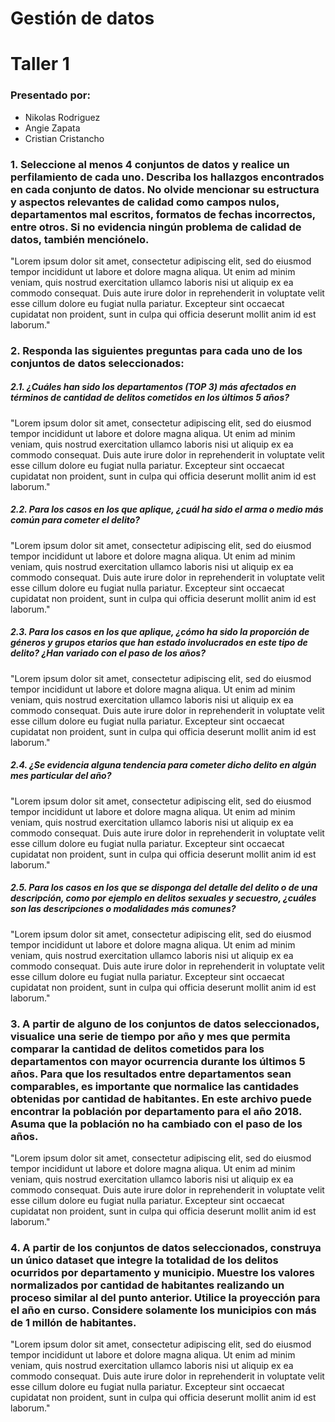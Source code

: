 # Gestión  de datos
# Taller 1 

### Presentado por:
- Nikolas Rodriguez
- Angie Zapata
- Cristian Cristancho


### 1. Seleccione al menos 4 conjuntos de datos y realice un perfilamiento de cada uno. Describa los hallazgos encontrados en cada conjunto de datos. No olvide mencionar su estructura y aspectos relevantes de calidad como campos nulos, departamentos mal escritos, formatos de fechas incorrectos, entre otros. Si no evidencia ningún problema de calidad de datos, también menciónelo.


"Lorem ipsum dolor sit amet, consectetur adipiscing elit, sed do eiusmod tempor incididunt ut labore et dolore magna aliqua. Ut enim ad minim veniam, quis nostrud exercitation ullamco laboris nisi ut aliquip ex ea commodo consequat. Duis aute irure dolor in reprehenderit in voluptate velit esse cillum dolore eu fugiat nulla pariatur. Excepteur sint occaecat cupidatat non proident, sunt in culpa qui officia deserunt mollit anim id est laborum."



### 2. Responda las siguientes preguntas para cada uno de los conjuntos de datos seleccionados:

##### 2.1. ¿Cuáles han sido los departamentos (TOP 3) más afectados en términos de cantidad de delitos cometidos en los últimos 5 años?

"Lorem ipsum dolor sit amet, consectetur adipiscing elit, sed do eiusmod tempor incididunt ut labore et dolore magna aliqua. Ut enim ad minim veniam, quis nostrud exercitation ullamco laboris nisi ut aliquip ex ea commodo consequat. Duis aute irure dolor in reprehenderit in voluptate velit esse cillum dolore eu fugiat nulla pariatur. Excepteur sint occaecat cupidatat non proident, sunt in culpa qui officia deserunt mollit anim id est laborum."

##### 2.2. Para los casos en los que aplique, ¿cuál ha sido el arma o medio más común para cometer el delito?
"Lorem ipsum dolor sit amet, consectetur adipiscing elit, sed do eiusmod tempor incididunt ut labore et dolore magna aliqua. Ut enim ad minim veniam, quis nostrud exercitation ullamco laboris nisi ut aliquip ex ea commodo consequat. Duis aute irure dolor in reprehenderit in voluptate velit esse cillum dolore eu fugiat nulla pariatur. Excepteur sint occaecat cupidatat non proident, sunt in culpa qui officia deserunt mollit anim id est laborum."

##### 2.3. Para los casos en los que aplique, ¿cómo ha sido la proporción de géneros y grupos etarios que han estado involucrados en este tipo de delito? ¿Han variado con el paso de los años?
"Lorem ipsum dolor sit amet, consectetur adipiscing elit, sed do eiusmod tempor incididunt ut labore et dolore magna aliqua. Ut enim ad minim veniam, quis nostrud exercitation ullamco laboris nisi ut aliquip ex ea commodo consequat. Duis aute irure dolor in reprehenderit in voluptate velit esse cillum dolore eu fugiat nulla pariatur. Excepteur sint occaecat cupidatat non proident, sunt in culpa qui officia deserunt mollit anim id est laborum."

##### 2.4. ¿Se evidencia alguna tendencia para cometer dicho delito en algún mes particular del año?
"Lorem ipsum dolor sit amet, consectetur adipiscing elit, sed do eiusmod tempor incididunt ut labore et dolore magna aliqua. Ut enim ad minim veniam, quis nostrud exercitation ullamco laboris nisi ut aliquip ex ea commodo consequat. Duis aute irure dolor in reprehenderit in voluptate velit esse cillum dolore eu fugiat nulla pariatur. Excepteur sint occaecat cupidatat non proident, sunt in culpa qui officia deserunt mollit anim id est laborum."

##### 2.5. Para los casos en los que se disponga del detalle del delito o de una descripción, como por ejemplo en delitos sexuales y secuestro, ¿cuáles son las descripciones o modalidades más comunes?
"Lorem ipsum dolor sit amet, consectetur adipiscing elit, sed do eiusmod tempor incididunt ut labore et dolore magna aliqua. Ut enim ad minim veniam, quis nostrud exercitation ullamco laboris nisi ut aliquip ex ea commodo consequat. Duis aute irure dolor in reprehenderit in voluptate velit esse cillum dolore eu fugiat nulla pariatur. Excepteur sint occaecat cupidatat non proident, sunt in culpa qui officia deserunt mollit anim id est laborum."



### 3. A partir de alguno de los conjuntos de datos seleccionados, visualice una serie de tiempo por año y mes que permita comparar la cantidad de delitos cometidos para los departamentos con mayor ocurrencia durante los últimos 5 años. Para que los resultados entre departamentos sean comparables, es importante que normalice las cantidades obtenidas por cantidad de habitantes. En este archivo puede encontrar la población por departamento para el año 2018. Asuma que la población no ha cambiado con el paso de los años.

"Lorem ipsum dolor sit amet, consectetur adipiscing elit, sed do eiusmod tempor incididunt ut labore et dolore magna aliqua. Ut enim ad minim veniam, quis nostrud exercitation ullamco laboris nisi ut aliquip ex ea commodo consequat. Duis aute irure dolor in reprehenderit in voluptate velit esse cillum dolore eu fugiat nulla pariatur. Excepteur sint occaecat cupidatat non proident, sunt in culpa qui officia deserunt mollit anim id est laborum."

### 4. A partir de los conjuntos de datos seleccionados, construya un único dataset que integre la totalidad de los delitos ocurridos por departamento y municipio. Muestre los valores normalizados por cantidad de habitantes realizando un proceso similar al del punto anterior. Utilice la proyección para el año en curso. Considere solamente los municipios con más de 1 millón de habitantes.

"Lorem ipsum dolor sit amet, consectetur adipiscing elit, sed do eiusmod tempor incididunt ut labore et dolore magna aliqua. Ut enim ad minim veniam, quis nostrud exercitation ullamco laboris nisi ut aliquip ex ea commodo consequat. Duis aute irure dolor in reprehenderit in voluptate velit esse cillum dolore eu fugiat nulla pariatur. Excepteur sint occaecat cupidatat non proident, sunt in culpa qui officia deserunt mollit anim id est laborum."





